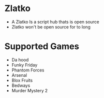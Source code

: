 # Zlatko

* A Zlatko Is a script hub thats is open source
* Zlatko won't be open source for to long

# Supported Games

* Da hood
* Funky Friday
* Phantom Forces
* Arsenal
* Blox Fruits
* Bedways
* Murder Mystery 2
